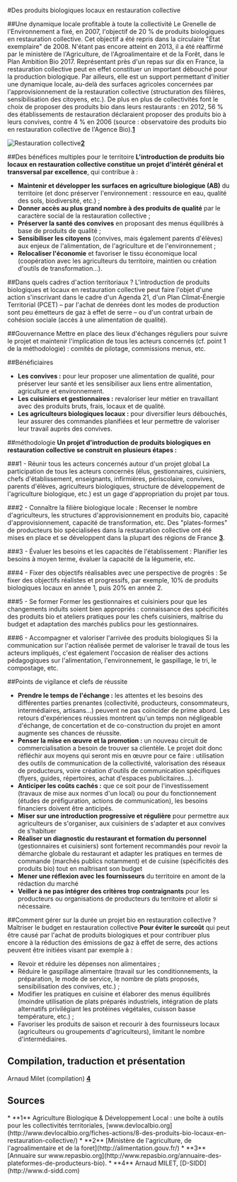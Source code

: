 #Des produits biologiques locaux en restauration collective

##Une dynamique locale profitable à toute la collectivité
Le Grenelle de l'Environnement a fixé, en 2007, l'objectif de 20 % de produits biologiques en restauration collective. Cet objectif a été repris dans la circulaire "État exemplaire" de 2008. N'étant pas encore atteint en 2013, il a été réaffirmé par le ministère de l'Agriculture, de l'Agroalimentaire et de la Forêt, dans le Plan Ambition Bio 2017.
Représentant près d'un repas sur dix en France, la restauration collective peut en effet constituer un important débouché pour la production biologique. Par ailleurs, elle est un support permettant d'initier une dynamique locale, au-delà des surfaces agricoles concernées par l'approvisionnement de la restauration collective (structuration des filières, sensibilisation des citoyens, etc.). De plus en plus de collectivités font le choix de proposer des produits bio dans leurs restaurants  : en 2012, 56 % des établissements de restauration déclaraient proposer des produits bio à leurs convives, contre 4 % en 2006 (source : observatoire des produits bio en restauration collective de l'Agence Bio).**[1](#note)** 

![Restauration collective](http://alimentation.gouv.fr/local/cache-vignettes/L455xH303/resto_collective-33f19.jpg)**[2](#note)**

##Des bénéfices multiples pour le territoire
**L'introduction de produits bio locaux en restauration collective constitue un projet d'intérêt général et transversal par excellence**, qui contribue à :

* **Maintenir et développer les surfaces en agriculture biologique (AB)** du territoire (et donc préserver l'environnement : ressource en eau, qualité des sols, biodiversité, etc.) ;
* **Donner accès au plus grand nombre à des produits de qualité** par le caractère social de la restauration collective ;
* **Préserver la santé des convives** en proposant des menus équilibrés à base de produits de qualité ;
* **Sensibiliser les citoyens** (convives, mais également parents d'élèves) aux enjeux de l'alimentation, de l'agriculture et de l'environnement ;
* **Relocaliser l'économie** et favoriser le tissu économique local (coopération avec les agriculteurs du territoire, maintien ou création d'outils de transformation...).

##Dans quels cadres d'action territoriaux ?
L'introduction de produits biologiques et locaux en restauration collective peut faire l'objet d'une action s'inscrivant dans le cadre d'un Agenda 21, d'un Plan Climat-Énergie Territorial (PCET) – par l'achat de denrées dont les modes de production sont peu émetteurs de gaz à effet de serre – ou d'un contrat urbain de cohésion sociale (accès à une alimentation de qualité).

##Gouvernance 
Mettre en place des lieux d'échanges réguliers pour suivre le projet et maintenir l'implication de tous les acteurs concernés (cf. point 1 de la
méthodologie) : comités de pilotage, commissions menus, etc.

##Bénéficiaires

* **Les convives :** pour leur proposer une alimentation de qualité, pour préserver leur santé et les sensibiliser aux liens entre alimentation, agriculture et environnement.
* **Les cuisiniers et gestionnaires :** revaloriser leur métier en travaillant avec des produits bruts, frais, locaux et de qualité.
* **Les agriculteurs biologiques locaux :** pour diversifier leurs débouchés, leur assurer des commandes planifiées et leur permettre de valoriser leur travail auprès des convives.

##méthodologie
**Un projet d'introduction de produits biologiques en restauration collective se construit en plusieurs étapes :**

###1 - Réunir tous les acteurs concernés autour d'un projet global
La participation de tous les acteurs concernés (élus, gestionnaires, cuisiniers, chefs d'établissement, enseignants, infirmières, périscolaire, convives, parents d'élèves, agriculteurs biologiques, structure de développement de l'agriculture biologique, etc.) est un gage d'appropriation du projet par tous.

###2 - Connaître la filière biologique locale :
Recenser le nombre d'agriculteurs, les structures d'approvisionnement en produits bio, capacité d'approvisionnement, capacité de transformation, etc. Des "plates-formes" de producteurs bio spécialisées dans la restauration collective ont été mises en place et se développent dans la plupart des régions de France **[3](#note)**.

###3 - Évaluer les besoins et les capacités de l'établissement :
Planifier les besoins à moyen terme, évaluer la capacité de la légumerie, etc.

###4 - Fixer des objectifs réalisables avec une perspective de progrès :
Se fixer des objectifs réalistes et progressifs, par exemple, 10% de produits biologiques locaux en année 1, puis 20% en année 2.

###5 - Se former
Former les gestionnaires et cuisiniers pour que les changements induits soient bien appropriés : connaissance des spécificités des produits bio et ateliers pratiques pour les chefs cuisiniers, maîtrise du budget et adaptation des marchés publics pour les gestionnaires.

###6 - Accompagner et valoriser l'arrivée des produits biologiques
Si la communication sur l'action réalisée permet de valoriser le travail de tous les acteurs impliqués, c'est également l'occasion de réaliser des actions pédagogiques sur l'alimentation, l'environnement, le gaspillage, le tri, le compostage, etc.

##Points de vigilance et clefs de réussite
* **Prendre le temps de l'échange  :** les attentes et les besoins des différentes parties prenantes (collectivité, producteurs, consommateurs, intermédiaires, artisans...) peuvent ne pas coïncider de prime abord. Les retours d'expériences réussies montrent qu'un temps non négligeable d'échange, de concertation et de co-construction du projet en amont augmente ses chances de réussite.
* **Penser la mise en œuvre et la promotion :** un nouveau circuit de commercialisation a besoin de trouver sa clientèle. Le projet doit donc réfléchir aux moyens qui seront mis en œuvre pour ce faire : utilisation des outils de communication de la collectivité, valorisation des réseaux de producteurs, voire création d'outils de communication spécifiques (flyers, guides, répertoires, achat d'espaces publicitaires...).
* **Anticiper les coûts cachés  :** que ce soit pour de l'investissement (travaux de mise aux normes d'un local) ou pour du fonctionnement (études de préfiguration, actions de communication), les besoins financiers doivent être anticipés.
* **Miser sur une introduction progressive et régulière** pour permettre aux agriculteurs de s'organiser, aux cuisiniers de s'adapter et aux convives de s'habituer 
* **Réaliser un diagnostic du restaurant et formation du personnel** (gestionnaires et cuisiniers) sont fortement recommandés pour revoir la démarche globale du restaurant et adapter les pratiques en termes de commande (marchés publics notamment) et de cuisine (spécificités des produits bio) tout en maîtrisant son budget
* **Mener une réflexion avec les fournisseurs** du territoire en amont de la rédaction du marché 
* **Veiller à ne pas intégrer des critères trop contraignants** pour les producteurs ou organisations de producteurs du territoire et allotir si nécessaire.

##Comment gérer sur la durée un projet bio en restauration collective ? Maîtriser le budget en restauration collective
**Pour éviter le surcoût** qui peut être causé par l'achat de produits biologiques et pour contribuer plus encore à la réduction des émissions de gaz à effet de serre, des actions peuvent être initiées visant par exemple à :

* Revoir et réduire les dépenses non alimentaires ;
* Réduire le gaspillage alimentaire (travail sur les conditionnements, la préparation, le mode de service, le nombre de plats proposés, sensibilisation des convives, etc.) ;
* Modifier les pratiques en cuisine et élaborer des menus équilibrés (moindre utilisation de plats préparés industriels, intégration de plats alternatifs privilégiant les protéines végétales, cuisson basse température, etc.) ;
* Favoriser les produits de saison et recourir à des fournisseurs locaux (agriculteurs ou groupements d'agriculteurs), limitant le nombre d'intermédiaires.

## Compilation, traduction et présentation
Arnaud Milet (compilation)  **[4](#note)**

## Sources
<a id="note">
* **1** Agriculture Biologique & Développement Local : une boîte à outils pour les collectivités territoriales, [www.devlocalbio.org](http://www.devlocalbio.org/fiches-actions/8-des-produits-bio-locaux-en-restauration-collective/)
* **2** [Ministère de l'agriculture, de l'agroalimentaire et de la foret](http://alimentation.gouv.fr/)
* **3** [Annuaire sur www.repasbio.org](http://www.repasbio.org/annuaire-des-plateformes-de-producteurs-bio).
* **4** Arnaud MILET,  [D-SIDD](http://www.d-sidd.com)
</a>
